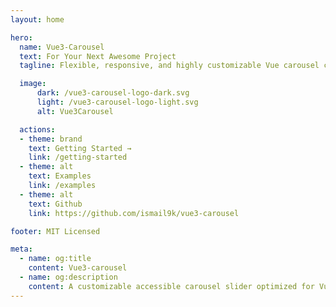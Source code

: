 ```yaml
---
layout: home

hero:
  name: Vue3-Carousel
  text: For Your Next Awesome Project
  tagline: Flexible, responsive, and highly customizable Vue carousel component to suit almost all your use cases

  image:
      dark: /vue3-carousel-logo-dark.svg
      light: /vue3-carousel-logo-light.svg
      alt: Vue3Carousel

  actions:
  - theme: brand
    text: Getting Started →
    link: /getting-started
  - theme: alt
    text: Examples
    link: /examples
  - theme: alt
    text: Github
    link: https://github.com/ismail9k/vue3-carousel

footer: MIT Licensed

meta:
  - name: og:title
    content: Vue3-carousel
  - name: og:description
    content: A customizable accessible carousel slider optimized for Vue 3
---
```


<Features />

<script setup>
import Features from './.vitepress/components/Features.vue'
</script>
